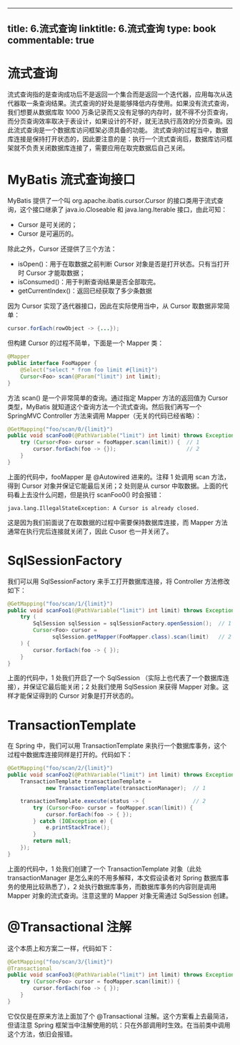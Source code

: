 
---
title: 6.流式查询
linktitle: 6.流式查询
type: book
commentable: true
---

# 流式查询

流式查询指的是查询成功后不是返回一个集合而是返回一个迭代器，应用每次从迭代器取一条查询结果。流式查询的好处是能够降低内存使用。如果没有流式查询，我们想要从数据库取 1000 万条记录而又没有足够的内存时，就不得不分页查询，而分页查询效率取决于表设计，如果设计的不好，就无法执行高效的分页查询。因此流式查询是一个数据库访问框架必须具备的功能。
流式查询的过程当中，数据库连接是保持打开状态的，因此要注意的是：执行一个流式查询后，数据库访问框架就不负责关闭数据库连接了，需要应用在取完数据后自己关闭。

# MyBatis 流式查询接口

MyBatis 提供了一个叫 org.apache.ibatis.cursor.Cursor 的接口类用于流式查询，这个接口继承了 java.io.Closeable 和 java.lang.Iterable 接口，由此可知：

- Cursor 是可关闭的；
- Cursor 是可遍历的。

除此之外，Cursor 还提供了三个方法：

- isOpen()：用于在取数据之前判断 Cursor 对象是否是打开状态。只有当打开时 Cursor 才能取数据；
- isConsumed()：用于判断查询结果是否全部取完。
- getCurrentIndex()：返回已经获取了多少条数据

因为 Cursor 实现了迭代器接口，因此在实际使用当中，从 Cursor 取数据非常简单：

```java
cursor.forEach(rowObject -> {...});
```

但构建 Cursor 的过程不简单，下面是一个 Mapper 类：

```java
@Mapper
public interface FooMapper {
    @Select("select * from foo limit #{limit}")
    Cursor<Foo> scan(@Param("limit") int limit);
}
```

方法 scan() 是一个非常简单的查询。通过指定 Mapper 方法的返回值为 Cursor 类型，MyBatis 就知道这个查询方法一个流式查询。然后我们再写一个 SpringMVC Controller 方法来调用 Mapper（无关的代码已经省略）：

```java
@GetMapping("foo/scan/0/{limit}")
public void scanFoo0(@PathVariable("limit") int limit) throws Exception {
    try (Cursor<Foo> cursor = fooMapper.scan(limit)) {  // 1
        cursor.forEach(foo -> {});                      // 2
    }
}
```

上面的代码中，fooMapper 是 @Autowired 进来的。注释 1 处调用 scan 方法，得到 Cursor 对象并保证它能最后关闭；2 处则是从 cursor 中取数据。上面的代码看上去没什么问题，但是执行 scanFoo0() 时会报错：

```
java.lang.IllegalStateException: A Cursor is already closed.
```

这是因为我们前面说了在取数据的过程中需要保持数据库连接，而 Mapper 方法通常在执行完后连接就关闭了，因此 Cusor 也一并关闭了。

# SqlSessionFactory

我们可以用 SqlSessionFactory 来手工打开数据库连接，将 Controller 方法修改如下：

```java
@GetMapping("foo/scan/1/{limit}")
public void scanFoo1(@PathVariable("limit") int limit) throws Exception {
    try (
        SqlSession sqlSession = sqlSessionFactory.openSession();  // 1
        Cursor<Foo> cursor =
              sqlSession.getMapper(FooMapper.class).scan(limit)   // 2
    ) {
        cursor.forEach(foo -> { });
    }
}
```

上面的代码中，1 处我们开启了一个 SqlSession （实际上也代表了一个数据库连接），并保证它最后能关闭；2 处我们使用 SqlSession 来获得 Mapper 对象。这样才能保证得到的 Cursor 对象是打开状态的。

# TransactionTemplate

在 Spring 中，我们可以用 TransactionTemplate 来执行一个数据库事务，这个过程中数据库连接同样是打开的。代码如下：

```java
@GetMapping("foo/scan/2/{limit}")
public void scanFoo2(@PathVariable("limit") int limit) throws Exception {
    TransactionTemplate transactionTemplate =
            new TransactionTemplate(transactionManager);  // 1

    transactionTemplate.execute(status -> {               // 2
        try (Cursor<Foo> cursor = fooMapper.scan(limit)) {
            cursor.forEach(foo -> { });
        } catch (IOException e) {
            e.printStackTrace();
        }
        return null;
    });
}
```

上面的代码中，1 处我们创建了一个 TransactionTemplate 对象（此处 transactionManager 是怎么来的不用多解释，本文假设读者对 Spring 数据库事务的使用比较熟悉了），2 处执行数据库事务，而数据库事务的内容则是调用 Mapper 对象的流式查询。注意这里的 Mapper 对象无需通过 SqlSession 创建。

# @Transactional 注解

这个本质上和方案二一样，代码如下：

```java
@GetMapping("foo/scan/3/{limit}")
@Transactional
public void scanFoo3(@PathVariable("limit") int limit) throws Exception {
    try (Cursor<Foo> cursor = fooMapper.scan(limit)) {
        cursor.forEach(foo -> { });
    }
}
```

它仅仅是在原来方法上面加了个 @Transactional 注解。这个方案看上去最简洁，但请注意 Spring 框架当中注解使用的坑：只在外部调用时生效。在当前类中调用这个方法，依旧会报错。

    